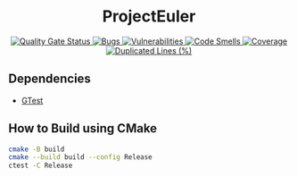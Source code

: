 <h1 align="center">ProjectEuler</h1>

<div align="center">
    <a href="https://sonarcloud.io/summary/new_code?id=xorz57_ProjectEuler">
        <img src="https://sonarcloud.io/api/project_badges/measure?project=xorz57_ProjectEuler&metric=alert_status" alt="Quality Gate Status">
    </a>
    <a href="https://sonarcloud.io/summary/new_code?id=xorz57_ProjectEuler">
        <img src="https://sonarcloud.io/api/project_badges/measure?project=xorz57_ProjectEuler&metric=bugs" alt="Bugs">
    </a>
    <a href="https://sonarcloud.io/summary/new_code?id=xorz57_ProjectEuler">
        <img src="https://sonarcloud.io/api/project_badges/measure?project=xorz57_ProjectEuler&metric=vulnerabilities" alt="Vulnerabilities">
    </a>
    <a href="https://sonarcloud.io/summary/new_code?id=xorz57_ProjectEuler">
        <img src="https://sonarcloud.io/api/project_badges/measure?project=xorz57_ProjectEuler&metric=code_smells" alt="Code Smells">
    </a>
    <a href="https://sonarcloud.io/summary/new_code?id=xorz57_ProjectEuler">
        <img src="https://sonarcloud.io/api/project_badges/measure?project=xorz57_ProjectEuler&metric=coverage" alt="Coverage">
    </a>
    <a href="https://sonarcloud.io/summary/new_code?id=xorz57_ProjectEuler">
        <img src="https://sonarcloud.io/api/project_badges/measure?project=xorz57_ProjectEuler&metric=duplicated_lines_density" alt="Duplicated Lines (%)">
    </a>
</div>

## Dependencies

- [GTest](https://github.com/google/googletest)

## How to Build using CMake

```bash
cmake -B build
cmake --build build --config Release
ctest -C Release
```
